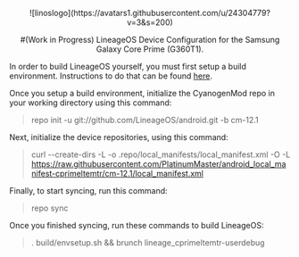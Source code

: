 <p align="center">
![linoslogo](https://avatars1.githubusercontent.com/u/24304779?v=3&s=200)
<p align="center">
#(Work in Progress) LineageOS Device Configuration for the Samsung Galaxy Core Prime (G360T1).

In order to build LineageOS yourself, you must first setup a build environment. Instructions to do that can be found [here](https://source.android.com/source/initializing.html).

Once you setup a build environment, initialize the CyanogenMod repo in your working directory using this command:
> repo init -u git://github.com/LineageOS/android.git -b cm-12.1

Next, initialize the device repositories, using this command:
> curl --create-dirs -L -o .repo/local_manifests/local_manifest.xml -O -L https://raw.githubusercontent.com/PlatinumMaster/android_local_manifest-cprimeltemtr/cm-12.1/local_manifest.xml

Finally, to start syncing, run this command:
> repo sync


Once you finished syncing, run these commands to build LineageOS:
> . build/envsetup.sh && brunch lineage_cprimeltemtr-userdebug
